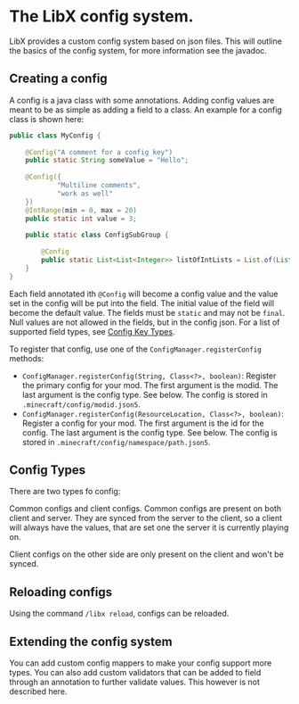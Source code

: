 # The LibX config system.

LibX provides a custom config system based on json files.
This will outline the basics of the config system, for more information see the javadoc.

## Creating a config

A config is a java class with some annotations.
Adding config values are meant to be as simple as adding a field to a class.
An example for a config class is shown here:

```java
public class MyConfig {
    
    @Config("A comment for a config key")
    public static String someValue = "Hello";
    
    @Config({
            "Multiline comments",
            "work as well"
    })
    @IntRange(min = 0, max = 20)
    public static int value = 3;
    
    public static class ConfigSubGroup {
        
        @Config
        public static List<List<Integer>> listOfIntLists = List.of(List.of(1));
    }
}
```

Each field annotated ith `@Config` will become a config value and the value set in the config will be put into the field.
The initial value of the field will become the default value.
The fields must be `static` and may not be `final`.
Null values are not allowed in the fields, but in the config json.
For a list of supported field types, see [Config Key Types](key_types.md).

To register that config, use one of the `ConfigManager.registerConfig` methods:

  * `ConfigManager.registerConfig(String, Class<?>, boolean)`:
     Register the primary config for your mod.
     The first argument is the modid.
     The last argument is the config type.
     See below.
     The config is stored in `.minecraft/config/modid.json5`.
  * `ConfigManager.registerConfig(ResourceLocation, Class<?>, boolean)`:
     Register a config for your mod.
     The first argument is the id for the config.
     The last argument is the config type.
     See below.
     The config is stored in `.minecraft/config/namespace/path.json5`.

## Config Types

There are two types fo config:

Common configs and client configs.
Common configs are present on both client and server.
They are synced from the server to the client, so a client will always have the values, that are set one the server it is currently playing on.

Client configs on the other side are only present on the client and won't be synced.

## Reloading configs

Using the command `/libx reload`, configs can be reloaded.

## Extending the config system

You can add custom config mappers to make your config support more types.
You can also add custom validators that can be added to field through an annotation to further validate values.
This however is not described here.
